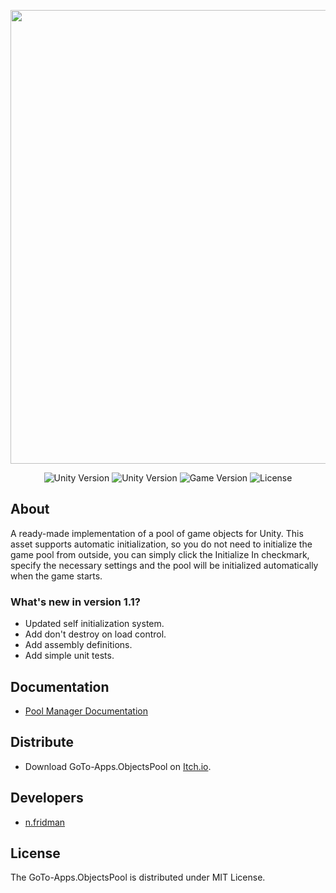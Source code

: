 <p align="center">
      <img src="https://i.ibb.co/stqKBHb/Git-Hub-Logo.png" width="726">
</p>

<p align="center">
   <img src="https://build.burning-lab.com/app/rest/builds/buildType:id:UnityAssets_ComBurningLabObjectspool_DevelopmentBuild/statusIcon.svg" alt="Unity Version">
   <img src="https://img.shields.io/badge/Engine-{unity_version}-blueviolet" alt="Unity Version">
   <img src="https://img.shields.io/badge/Version-{package_version}-blue" alt="Game Version">
   <img src="https://img.shields.io/badge/License-MIT-success" alt="License">
</p>

## About

A ready-made implementation of a pool of game objects for Unity. This asset supports automatic initialization, so you do not need to initialize the game pool from outside, you can simply click the Initialize In checkmark, specify the necessary settings and the pool will be initialized automatically when the game starts.

### What's new in version 1.1?

- Updated self initialization system.
- Add don't destroy on load control.
- Add assembly definitions.
- Add simple unit tests.

## Documentation

- [Pool Manager Documentation](https://drive.google.com/drive/folders/1iJ_zN-gw_4wG1jbkJX5_uQkl_hq4OzZB?usp=sharing)

## Distribute

- Download GoTo-Apps.ObjectsPool on [Itch.io](https://nfridman.itch.io/unity-pool-manager).


## Developers

- [n.fridman](https://github.com/n-fridman)

## License

The GoTo-Apps.ObjectsPool is distributed under MIT License.

